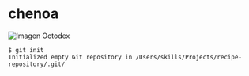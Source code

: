 # chenoa 
![Imagen Octodex](https://octodex.github.com/images/OctoAsians_dex_Full.png) 
```
$ git init
Initialized empty Git repository in /Users/skills/Projects/recipe-repository/.git/
```
